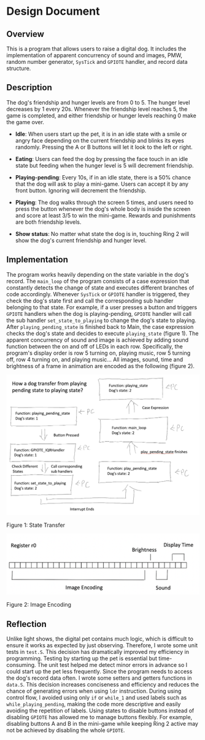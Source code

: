 # Design Document

## Overview

This is a program that allows users to raise a digital dog. It includes the implementation of apparent concurrency of sound and images, PMW, random number generator, `SysTick` and `GPIOTE` handler, and record data structure.


## Description

The dog's friendship and hunger levels are from 0 to 5. The hunger level decreases by 1 every 20s. Whenever the friendship level reaches 5, the game is completed, and either friendship or hunger levels reaching 0 make the game over.

* **Idle**:
When users start up the pet, it is in an idle state with a smile or angry face depending on the current friendship and blinks its eyes randomly. Pressing the A or B buttons will let it look to the left or right.

* **Eating**:
Users can feed the dog by pressing the face touch in an idle state but feeding when the hunger level is 5 will decrement friendship.

* **Playing-pending**:
Every 10s, if in an idle state, there is a 50% chance that the dog will ask to play a mini-game. Users can accept it by any front button. Ignoring will decrement the friendship.

* **Playing**:
The dog walks through the screen 5 times, and users need to press the button whenever the dog's whole body is inside the screen and score at least 3/5 to win the mini-game. Rewards and punishments are both friendship levels.

* **Show status**:
No matter what state the dog is in, touching Ring 2 will show the dog's current friendship and hunger level.

## Implementation

The program works heavily depending on the state variable in the dog's record. The `main_loop` of the program consists of a case expression that constantly detects the change of state and executes different branches of code accordingly. Whenever `SysTick` or `GPIOTE` handler is triggered, they check the dog's state first and call the corresponding sub handler belonging to that state. For example, if a user presses a button and triggers `GPIOTE` handlers when the dog is playing-pending, `GPIOTE` handler will call the sub handler `set_state_to_playing` to change the dog's state to playing. After `playing_pending_state` is finished back to Main, the case expression checks the dog's state and decides to execute `playing_state` (figure 1). The apparent concurrency of sound and image is achieved by adding sound function between the on and off of LEDs in each row. Specifically, the program's display order is row 5 turning on, playing music, row 5 turning off, row 4 turning on, and playing music… All images, sound, time and brightness of a frame in animation are encoded as the following (figure 2).

![Figure 1: Image Encoding](assets/figure1.png)

Figure 1: State Transfer

![Figure 1: Image Encoding](assets/figure2.png)

Figure 2: Image Encoding

## Reflection

Unlike light shows, the digital pet contains much logic, which is difficult to ensure it works as expected by just observing. Therefore, I wrote some unit tests in `test.S`. This decision has dramatically improved my efficiency in programming. Testing by starting up the pet is essential but time-consuming. The unit test helped me detect minor errors in advance so I could start up the pet less frequently. Since the program needs to access the dog's record data often. I wrote some setters and getters functions in `data.S`. This decision increases conciseness and efficiency and reduces the chance of generating errors when using `ldr` instruction. During using control flow, I avoided using only `if` or `while_1` and used labels such as `while_playing_pending`, making the code more descriptive and easily avoiding the repetition of labels. Using states to disable buttons instead of disabling `GPIOTE` has allowed me to manage buttons flexibly. For example, disabling buttons A and B in the mini-game while keeping Ring 2 active may not be achieved by disabling the whole `GPIOTE`.

